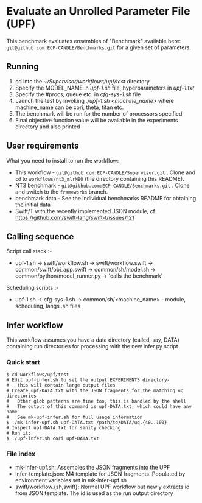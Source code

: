 # Evaluate an Unrolled Parameter File (UPF)  #

This benchmark evaluates ensembles of "Benchmark" available here: `git@github.com:ECP-CANDLE/Benchmarks.git` for a given set of parameters.

## Running ##

1. cd into the *~/Supervisor/workflows/upf/test* directory
2. Specify the MODEL_NAME in *upf-1.sh* file, hyperparameters in *upf-1.txt*
3. Specify the #procs, queue etc. in *cfg-sys-1.sh* file
4. Launch the test by invoking *./upf-1.sh <machine_name>*
    where machine_name can be cori, theta, titan etc.
5. The benchmark will be run for the number of processors specified
6. Final objective function value will be available in the experiments directory and also printed


## User requirements ##

What you need to install to run the workflow:

* This workflow - `git@github.com:ECP-CANDLE/Supervisor.git` .
  Clone and `cd` to `workflows/nt3_mlrMBO`
  (the directory containing this README).
* NT3 benchmark - `git@github.com:ECP-CANDLE/Benchmarks.git` .
  Clone and switch to the `frameworks` branch.
* benchmark data -
 See the individual benchmarks README for obtaining the initial data
* Swift/T with the recently implemented JSON module,
  cf. https://github.com/swift-lang/swift-t/issues/121

## Calling sequence ##

Script call stack :-
* upf-1.sh -> swift/workflow.sh -> swift/workflow.swift -> 
common/swift/obj_app.swift -> common/sh/model.sh -> 
common/python/model_runner.py -> 'calls the benchmark'

Scheduling scripts :-
* upf-1.sh -> cfg-sys-1.sh -> common/sh/<machine_name> - module, scheduling, langs .sh files

## Infer workflow ##

This workflow assumes you have a data directory (called, say, DATA) containing run directories for processing with the new infer.py script

### Quick start ###

```
$ cd workflows/upf/test
# Edit upf-infer.sh to set the output EXPERIMENTS directory-
#   this will contain large output files
# Create upf-DATA.txt with the JSON fragments for the matching uq directories
#   Other glob patterns are fine too, this is handled by the shell
#   The output of this command is upf-DATA.txt, which could have any name
#   See mk-upf-infer.sh for full usage information
$ ./mk-infer-upf.sh upf-DATA.txt /path/to/DATA/uq.{40..100}
# Inspect upf-DATA.txt for sanity checking
# Run it:
$ ./upf-infer.sh cori upf-DATA.txt
```

### File index ###

* mk-infer-upf.sh: Assembles the JSON fragments into the UPF
* infer-template.json: M4 template for JSON fragments.  Populated by environment variables set in mk-infer-upf.sh
* swift/workflow.{sh,swift}: Normal UPF workflow but newly extracts id from JSON template.  The id is used as the run output directory
